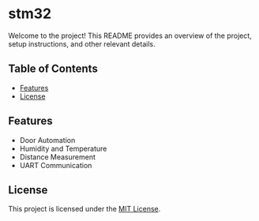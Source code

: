 # stm32

Welcome to the project! This README provides an overview of the project, setup instructions, and other relevant details.

## Table of Contents
- [Features](#features)
- [License](#license)

## Features
- Door Automation
- Humidity and Temperature
- Distance Measurement
- UART Communication

## License
This project is licensed under the [MIT License](LICENSE).